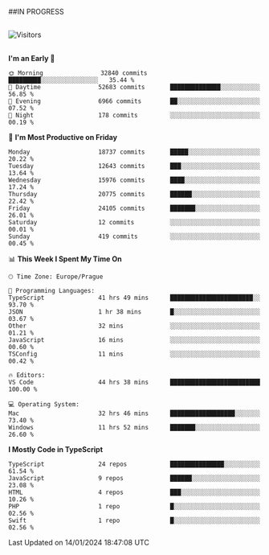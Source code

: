##IN PROGRESS
##
![Visitors](https://komarev.com/ghpvc/?username=petrbui&style=for-the-badge&label=Visitors+👀)



##
<!--
[![My GitHub stats](https://github-readme-stats.vercel.app/api?username=petrbui&theme=github_dark)](https://github.com/anuraghazra/github-readme-stats)

[![My wakatime stats](https://github-readme-stats.vercel.app/api/wakatime?username=petrbui&theme=github_dark)](https://github.com/anuraghazra/github-readme-stats)
-->
<!--START_SECTION:waka-->
**I'm an Early 🐤** 

```text
🌞 Morning                32840 commits       █████████░░░░░░░░░░░░░░░░   35.44 % 
🌆 Daytime                52683 commits       ██████████████░░░░░░░░░░░   56.85 % 
🌃 Evening                6966 commits        ██░░░░░░░░░░░░░░░░░░░░░░░   07.52 % 
🌙 Night                  178 commits         ░░░░░░░░░░░░░░░░░░░░░░░░░   00.19 % 
```
📅 **I'm Most Productive on Friday** 

```text
Monday                   18737 commits       █████░░░░░░░░░░░░░░░░░░░░   20.22 % 
Tuesday                  12643 commits       ███░░░░░░░░░░░░░░░░░░░░░░   13.64 % 
Wednesday                15976 commits       ████░░░░░░░░░░░░░░░░░░░░░   17.24 % 
Thursday                 20775 commits       ██████░░░░░░░░░░░░░░░░░░░   22.42 % 
Friday                   24105 commits       ███████░░░░░░░░░░░░░░░░░░   26.01 % 
Saturday                 12 commits          ░░░░░░░░░░░░░░░░░░░░░░░░░   00.01 % 
Sunday                   419 commits         ░░░░░░░░░░░░░░░░░░░░░░░░░   00.45 % 
```


📊 **This Week I Spent My Time On** 

```text
🕑︎ Time Zone: Europe/Prague

💬 Programming Languages: 
TypeScript               41 hrs 49 mins      ███████████████████████░░   93.70 % 
JSON                     1 hr 38 mins        █░░░░░░░░░░░░░░░░░░░░░░░░   03.67 % 
Other                    32 mins             ░░░░░░░░░░░░░░░░░░░░░░░░░   01.21 % 
JavaScript               16 mins             ░░░░░░░░░░░░░░░░░░░░░░░░░   00.60 % 
TSConfig                 11 mins             ░░░░░░░░░░░░░░░░░░░░░░░░░   00.42 % 

🔥 Editors: 
VS Code                  44 hrs 38 mins      █████████████████████████   100.00 % 

💻 Operating System: 
Mac                      32 hrs 46 mins      ██████████████████░░░░░░░   73.40 % 
Windows                  11 hrs 52 mins      ███████░░░░░░░░░░░░░░░░░░   26.60 % 
```

**I Mostly Code in TypeScript** 

```text
TypeScript               24 repos            ███████████████░░░░░░░░░░   61.54 % 
JavaScript               9 repos             ██████░░░░░░░░░░░░░░░░░░░   23.08 % 
HTML                     4 repos             ███░░░░░░░░░░░░░░░░░░░░░░   10.26 % 
PHP                      1 repo              █░░░░░░░░░░░░░░░░░░░░░░░░   02.56 % 
Swift                    1 repo              █░░░░░░░░░░░░░░░░░░░░░░░░   02.56 % 
```




 Last Updated on 14/01/2024 18:47:08 UTC
<!--END_SECTION:waka-->
